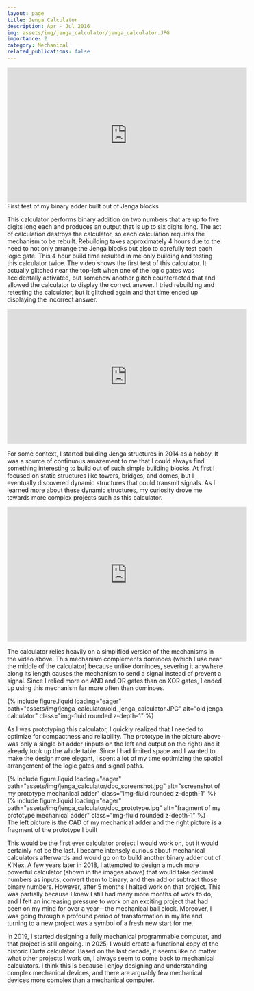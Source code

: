 ```yaml
---
layout: page
title: Jenga Calculator
description: Apr - Jul 2016
img: assets/img/jenga_calculator/jenga_calculator.JPG
importance: 2
category: Mechanical
related_publications: false
---
```



<div class="embed-responsive embed-responsive-16by9 mb-3">
    <iframe width="560" height="315" src="https://www.youtube.com/embed/gH-mlQwBGkY?si=Xcy9lI2b2BwvDUON" title="YouTube video player" frameborder="0" allow="accelerometer; autoplay; clipboard-write; encrypted-media; gyroscope; picture-in-picture; web-share" referrerpolicy="strict-origin-when-cross-origin" allowfullscreen></iframe>
</div>
<div class="caption mt-0">
    First test of my binary adder built out of Jenga blocks
</div>

This calculator performs binary addition on two numbers that are up to five digits long each and produces an output that is up to six digits long. The act of calculation destroys the calculator, so each calculation requires the mechanism to be rebuilt. Rebuilding takes approximately 4 hours due to the need to not only arrange the Jenga blocks but also to carefully test each logic gate. This 4 hour build time resulted in me only building and testing this calculator twice. The video shows the first test of this calculator. It actually glitched near the top-left when one of the logic gates was accidentally activated, but somehow another glitch counteracted that and allowed the calculator to display the correct answer. I tried rebuilding and retesting the calculator, but it glitched again and that time ended up displaying the incorrect answer.

<div class="embed-responsive embed-responsive-16by9 mt-4 mb-3">
    <iframe width="560" height="315" src="https://www.youtube.com/embed/ydJ9niocncg?si=VefNMnUHaotYA9tn" title="YouTube video player" frameborder="0" allow="accelerometer; autoplay; clipboard-write; encrypted-media; gyroscope; picture-in-picture; web-share" referrerpolicy="strict-origin-when-cross-origin" allowfullscreen></iframe>
</div>

For some context, I started building Jenga structures in 2014 as a hobby. It was a source of continuous amazement to me that I could always find something interesting to build out of such simple building blocks. At first I focused on static structures like towers, bridges, and domes, but I eventually discovered dynamic structures that could transmit signals. As I learned more about these dynamic structures, my curiosity drove me towards more complex projects such as this calculator.

<div class="embed-responsive embed-responsive-16by9 mt-4 mb-3">
    <iframe width="560" height="315" src="https://www.youtube.com/embed/CuJCyEyGsk4?si=NDVl-jB59-ky9Q2C" title="YouTube video player" frameborder="0" allow="accelerometer; autoplay; clipboard-write; encrypted-media; gyroscope; picture-in-picture; web-share" referrerpolicy="strict-origin-when-cross-origin" allowfullscreen></iframe>
</div>

The calculator relies heavily on a simplified version of the mechanisms in the video above. This mechanism complements dominoes (which I use near the middle of the calculator) because unlike dominoes, severing it anywhere along its length causes the mechanism to send a signal instead of prevent a signal. Since I relied more on AND and OR gates than on XOR gates, I ended up using this mechanism far more often than dominoes.

<div class="row justify-content-center">
    <div class="col-sm-10 mt-3">
        {% include figure.liquid loading="eager" path="assets/img/jenga_calculator/old_jenga_calculator.JPG" alt="old jenga calculator" class="img-fluid rounded z-depth-1" %}
    </div>
</div>

As I was prototyping this calculator, I quickly realized that I needed to optimize for compactness and reliability. The prototype in the picture above was only a single bit adder (inputs on the left and output on the right) and it already took up the whole table. Since I had limited space and I wanted to make the design more elegant, I spent a lot of my time optimizing the spatial arrangement of the logic gates and signal paths. 

<div class="row justify-content-center">
    <div class="col-sm-7 mt-3">
        {% include figure.liquid loading="eager" path="assets/img/jenga_calculator/dbc_screenshot.jpg" alt="screenshot of my prototype mechanical adder" class="img-fluid rounded z-depth-1" %}
    </div>
    <div class="col-sm-5 mt-3">
        {% include figure.liquid loading="eager" path="assets/img/jenga_calculator/dbc_prototype.jpg" alt="fragment of my prototype mechanical adder" class="img-fluid rounded z-depth-1" %}
    </div>
</div>
<div class="caption mt-0">
    The left picture is the CAD of my mechanical adder and the right picture is a fragment of the prototype I built
</div>

This would be the first ever calculator project I would work on, but it would certainly not be the last. I became intensely curious about mechanical calculators afterwards and would go on to build another binary adder out of K'Nex. A few years later in 2018, I attempted to design a much more powerful calculator (shown in the images above) that would take decimal numbers as inputs, convert them to binary, and then add or subtract those binary numbers. However, after 5 months I halted work on that project. This was partially because I knew I still had many more months of work to do, and I felt an increasing pressure to work on an exciting project that had been on my mind for over a year—the mechanical ball clock. Moreover, I was going through a profound period of transformation in my life and turning to a new project was a symbol of a fresh new start for me.

In 2019, I started designing a fully mechanical programmable computer, and that project is still ongoing. In 2025, I would create a functional copy of the historic Curta calculator. Based on the last decade, it seems like no matter what other projects I work on, I always seem to come back to mechanical calculators. I think this is because I enjoy designing and understanding complex mechanical devices, and there are arguably few mechanical devices more complex than a mechanical computer.

